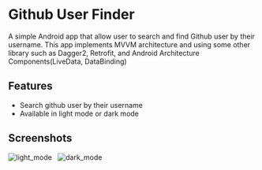 # Github User Finder

A simple Android app that allow user to search and find Github user by their username. 
This app implements MVVM architecture and using some other library such as Dagger2, Retrofit, and Android Architecture Components(LiveData, DataBinding)

## Features

- Search github user by their username
- Available in light mode or dark mode

## Screenshots

![light_mode](https://user-images.githubusercontent.com/18563489/105113294-3787ca00-5af7-11eb-971f-79c25452d970.jpg) &nbsp; ![dark_mode](https://user-images.githubusercontent.com/18563489/105113280-322a7f80-5af7-11eb-8ab7-406e9c3d6d26.jpg)
